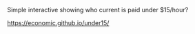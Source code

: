 Simple interactive showing who current is paid under $15/hour?

https://economic.github.io/under15/

